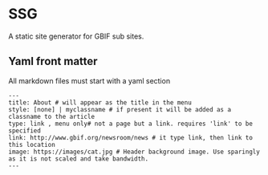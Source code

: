 # SSG
A static site generator for GBIF sub sites.

## Yaml front matter
All markdown files must start with a yaml section
```
---
title: About # will appear as the title in the menu
style: [none] | myclassname # if present it will be added as a classname to the article
type: link , menu only# not a page but a link. requires 'link' to be specified
link: http://www.gbif.org/newsroom/news # it type link, then link to this location
image: https://images/cat.jpg # Header background image. Use sparingly as it is not scaled and take bandwidth. 
---
```
